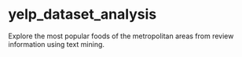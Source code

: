 # yelp_dataset_analysis
Explore the most popular foods of the metropolitan areas from review information using text mining.
